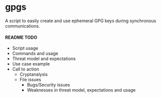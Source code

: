 # gpgs
A script to easily create and use ephemeral GPG keys during synchronous communications.


#### README TODO
- Script usage  
- Commands and usage  
- Threat model and expectations  
- Use case example  
- Call to action  
    - Cryptanalysis
    - File issues
        - Bugs/Security issues
        - Weaknesses in threat model, expectations and usage
